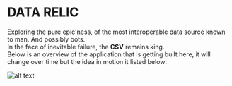 # DATA RELIC

Exploring the pure epic'ness, of the most interoperable data source known to man. And possibly bots.  
In the face of inevitable failure, the **CSV** remains king.    
Below is an overview of the application that is getting built here, it will change over time but the idea in motion it listed below:

![alt text](https://bafybeifsftqhgdjsjzqmughkmry7mn7skz54yb5bjsdalnhdv3td7yq4cq.ipfs.infura-ipfs.io/)

